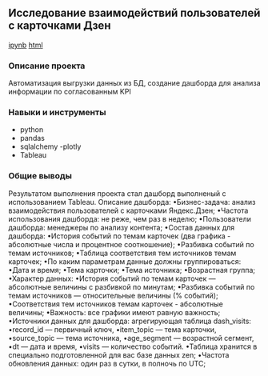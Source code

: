 ## 	Исследование взаимодействий пользователей с карточками Дзен

[ipynb](https://github.com/splin-post/Portfolio/blob/main/project_zen/проект_автоматизация.ipynb)       [html](https://github.com/splin-post/Portfolio/blob/main/project_zen/проект_автоматизация.html)

### Описание проекта
Автоматизация выгрузки данных из БД, создание дашборда для анализа информации по согласованным KPI


### Навыки и инструменты
- python
- pandas
- sqlalchemy
-plotly
- Tableau

### Общие выводы
Результатом выполнения проекта стал дашборд выполненый с использованием Tableau.
Описание дашборда:
•Бизнес-задача: анализ взаимодействия пользователей с карточками Яндекс.Дзен;
•Частота использования дашборда: не реже, чем раз в неделю;
•Пользователи дашборда: менеджеры по анализу контента;
•Состав данных для дашборда:
•История событий по темам карточек (два графика - абсолютные числа и процентное соотношение);
•Разбивка событий по темам источников;
•Таблица соответствия тем источников темам карточек;
•По каким параметрам данные должны группироваться:
•Дата и время;
•Тема карточки;
•Тема источника;
•Возрастная группа;
•Характер данных:
•История событий по темам карточек — абсолютные величины с разбивкой по минутам;
•Разбивка событий по темам источников — относительные величины (% событий);
•Соответствия тем источников темам карточек - абсолютные величины;
•Важность: все графики имеют равную важность;
•Источники данных для дашборда: агрегирующая таблица dash_visits:
•record_id — первичный ключ,
•item_topic — тема карточки,
•source_topic — тема источника,
•age_segment — возрастной сегмент,
•dt — дата и время,
•visits — количество событий.
•Таблица хранится в специально подготовленной для вас базе данных zen;
•Частота обновления данных: один раз в сутки, в полночь по UTC;
